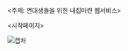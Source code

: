<주제: 연대생들을 위한 내집마련 웹서비스>

<시작페이지>

![캡처](https://user-images.githubusercontent.com/65271296/191298080-59c4877a-77bd-4365-9397-500f5b18d71a.JPG)
